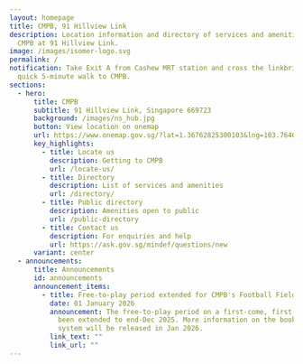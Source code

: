 ```yaml
---
layout: homepage
title: CMPB, 91 Hillview Link
description: Location information and directory of services and amenities at
  CMPB at 91 Hillview Link.
image: /images/isomer-logo.svg
permalink: /
notification: Take Exit A from Cashew MRT station and cross the linkbridge for a
  quick 5-minute walk to CMPB.
sections:
  - hero:
      title: CMPB
      subtitle: 91 Hillview Link, Singapore 669723
      background: /images/ns_hub.jpg
      button: View location on onemap
      url: https://www.onemap.gov.sg/?lat=1.36762825300103&lng=103.764025830065
      key_highlights:
        - title: Locate us
          description: Getting to CMPB
          url: /locate-us/
        - title: Directory
          description: List of services and amenities
          url: /directory/
        - title: Public directory
          description: Amenities open to public
          url: /public-directory
        - title: Contact us
          description: For enquiries and help
          url: https://ask.gov.sg/mindef/questions/new
      variant: center
  - announcements:
      title: Announcements
      id: announcements
      announcement_items:
        - title: Free-to-play period extended for CMPB's Football Field
          date: 01 January 2026
          announcement: The free-to-play period on a first-come, first-served basis has
            been extended to end-Dec 2025. More information on the booking
            system will be released in Jan 2026.
          link_text: ""
          link_url: ""
---
```

